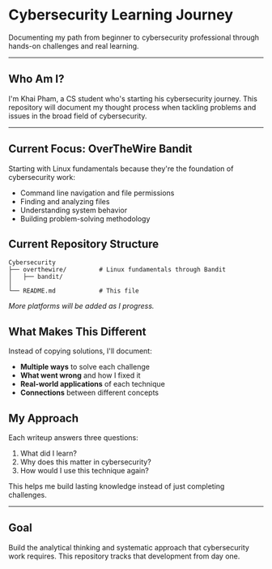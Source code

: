 # Cybersecurity Learning Journey

Documenting my path from beginner to cybersecurity professional through hands-on challenges and real learning.

---

## Who Am I?

I'm Khai Pham, a CS student who's starting his cybersecurity journey. This repository will document my thought process when tackling problems and issues in the broad field of cybersecurity.

---

## Current Focus: OverTheWire Bandit

Starting with Linux fundamentals because they're the foundation of cybersecurity work:
- Command line navigation and file permissions
- Finding and analyzing files 
- Understanding system behavior
- Building problem-solving methodology

## Current Repository Structure

```
Cybersecurity
├── overthewire/         # Linux fundamentals through Bandit
│   ├── bandit/
│
└── README.md            # This file
```

*More platforms will be added as I progress.*

## What Makes This Different

Instead of copying solutions, I'll document:
- **Multiple ways** to solve each challenge
- **What went wrong** and how I fixed it
- **Real-world applications** of each technique
- **Connections** between different concepts

## My Approach

Each writeup answers three questions:
1. What did I learn?
2. Why does this matter in cybersecurity?
3. How would I use this technique again?

This helps me build lasting knowledge instead of just completing challenges.

---

## Goal

Build the analytical thinking and systematic approach that cybersecurity work requires. This repository tracks that development from day one.
